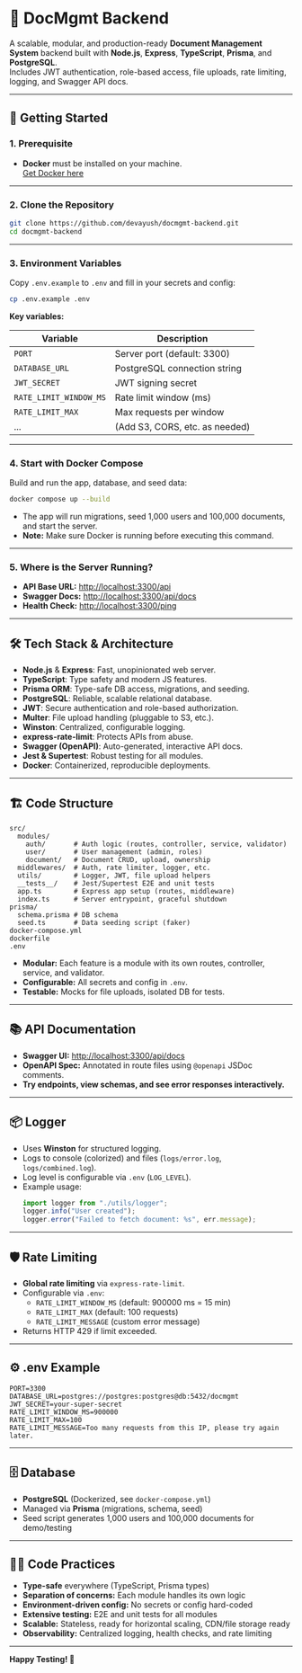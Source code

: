 # 📄 DocMgmt Backend

A scalable, modular, and production-ready **Document Management System** backend built with **Node.js**, **Express**, **TypeScript**, **Prisma**, and **PostgreSQL**.  
Includes JWT authentication, role-based access, file uploads, rate limiting, logging, and Swagger API docs.

---

## 🚀 Getting Started

### 1. **Prerequisite**

- **Docker** must be installed on your machine.  
  [Get Docker here](https://docs.docker.com/get-docker/)

---

### 2. **Clone the Repository**

```sh
git clone https://github.com/devayush/docmgmt-backend.git
cd docmgmt-backend
```

---

### 3. **Environment Variables**

Copy `.env.example` to `.env` and fill in your secrets and config:

```sh
cp .env.example .env
```

**Key variables:**

| Variable                | Description                        |
|-------------------------|------------------------------------|
| `PORT`                  | Server port (default: 3300)        |
| `DATABASE_URL`          | PostgreSQL connection string       |
| `JWT_SECRET`            | JWT signing secret                 |
| `RATE_LIMIT_WINDOW_MS`  | Rate limit window (ms)             |
| `RATE_LIMIT_MAX`        | Max requests per window            |
| ...                     | (Add S3, CORS, etc. as needed)     |

---

### 4. **Start with Docker Compose**

Build and run the app, database, and seed data:

```sh
docker compose up --build
```

- The app will run migrations, seed 1,000 users and 100,000 documents, and start the server.
- **Note:** Make sure Docker is running before executing this command.

---

### 5. **Where is the Server Running?**

- **API Base URL:** [http://localhost:3300/api](http://localhost:3300/api)
- **Swagger Docs:** [http://localhost:3300/api/docs](http://localhost:3300/api/docs)
- **Health Check:** [http://localhost:3300/ping](http://localhost:3300/ping)

---

## 🛠️ Tech Stack & Architecture

- **Node.js** & **Express**: Fast, unopinionated web server.
- **TypeScript**: Type safety and modern JS features.
- **Prisma ORM**: Type-safe DB access, migrations, and seeding.
- **PostgreSQL**: Reliable, scalable relational database.
- **JWT**: Secure authentication and role-based authorization.
- **Multer**: File upload handling (pluggable to S3, etc.).
- **Winston**: Centralized, configurable logging.
- **express-rate-limit**: Protects APIs from abuse.
- **Swagger (OpenAPI)**: Auto-generated, interactive API docs.
- **Jest & Supertest**: Robust testing for all modules.
- **Docker**: Containerized, reproducible deployments.

---

## 🏗️ Code Structure

```
src/
  modules/
    auth/       # Auth logic (routes, controller, service, validator)
    user/       # User management (admin, roles)
    document/   # Document CRUD, upload, ownership
  middlewares/  # Auth, rate limiter, logger, etc.
  utils/        # Logger, JWT, file upload helpers
  __tests__/    # Jest/Supertest E2E and unit tests
  app.ts        # Express app setup (routes, middleware)
  index.ts      # Server entrypoint, graceful shutdown
prisma/
  schema.prisma # DB schema
  seed.ts       # Data seeding script (faker)
docker-compose.yml
dockerfile
.env
```

- **Modular:** Each feature is a module with its own routes, controller, service, and validator.
- **Configurable:** All secrets and config in `.env`.
- **Testable:** Mocks for file uploads, isolated DB for tests.

---

## 📚 API Documentation

- **Swagger UI:** [http://localhost:3300/api/docs](http://localhost:3300/api/docs)
- **OpenAPI Spec:** Annotated in route files using `@openapi` JSDoc comments.
- **Try endpoints, view schemas, and see error responses interactively.**

---

## 📦 Logger

- Uses **Winston** for structured logging.
- Logs to console (colorized) and files (`logs/error.log`, `logs/combined.log`).
- Log level is configurable via `.env` (`LOG_LEVEL`).
- Example usage:
  ```typescript
  import logger from "./utils/logger";
  logger.info("User created");
  logger.error("Failed to fetch document: %s", err.message);
  ```

---

## 🛡️ Rate Limiting

- **Global rate limiting** via `express-rate-limit`.
- Configurable via `.env`:
  - `RATE_LIMIT_WINDOW_MS` (default: 900000 ms = 15 min)
  - `RATE_LIMIT_MAX` (default: 100 requests)
  - `RATE_LIMIT_MESSAGE` (custom error message)
- Returns HTTP 429 if limit exceeded.

---

## ⚙️ .env Example

```
PORT=3300
DATABASE_URL=postgres://postgres:postgres@db:5432/docmgmt
JWT_SECRET=your-super-secret
RATE_LIMIT_WINDOW_MS=900000
RATE_LIMIT_MAX=100
RATE_LIMIT_MESSAGE=Too many requests from this IP, please try again later.
```

---

## 🗄️ Database

- **PostgreSQL** (Dockerized, see `docker-compose.yml`)
- Managed via **Prisma** (migrations, schema, seed)
- Seed script generates 1,000 users and 100,000 documents for demo/testing

---

## 🧑‍💻 Code Practices

- **Type-safe** everywhere (TypeScript, Prisma types)
- **Separation of concerns:** Each module handles its own logic
- **Environment-driven config:** No secrets or config hard-coded
- **Extensive testing:** E2E and unit tests for all modules
- **Scalable:** Stateless, ready for horizontal scaling, CDN/file storage ready
- **Observability:** Centralized logging, health checks, and rate limiting

---

**Happy Testing! 🚀**